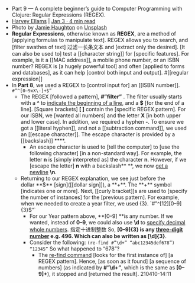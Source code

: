 - Part 9 — A complete beginner’s guide to Computer Programming with Clojure: Regular Expressions (REGEX).
- [Harvey Ellams](https://distroharvix.medium.com/?source=post_page-----29a7d18730a9--------------------------------) | [Jan 3 · 4 min read](https://distroharvix.medium.com/part-9-a-complete-beginners-guide-to-computer-programming-with-clojure-regular-expressions-29a7d18730a9?source=post_page-----29a7d18730a9--------------------------------)
- Photo by [Jamie Haughton](https://unsplash.com/@haughters?utm_source=medium&utm_medium=referral) on [Unsplash](https://unsplash.com/?utm_source=medium&utm_medium=referral)
- **__Regular__** **__Expressions__**, otherwise known as **__REGEX__**, are a method of [applying formulas to manipulate text]. REGEX allows you to search, and [filter swathes of text] 过滤一长条文本 and [extract only the desired]. [It can also be used to] test a [[character string]] for [specific features]. For example, is it a [[MAC address]], a mobile phone number, or an ISBN number? REGEX is [a hugely powerful tool] and often [applied to forms and databases], as it can help [control both input and output]. #[[regular expression]]
- In **Part** **8**, we used a REGEX to [control input for] an [[ISBN number]].
`#”^[0–9xX\-]+$”`
    - The REGEX [followed a pattern], **#”filter”** . The filter usually starts with a **^** to [indicate the beginning of a line](((7ffsv6tS9))), and a **$** [for the end of a line]. [Square brackets] **[ ]** contain the [specific REGEX pattern]. For our ISBN, we [wanted all numbers] and the letter **X** [in both upper and lower case]. In addition, we required a hyphen **-**. To ensure we got a [[literal hyphen]], and not a [[subtraction command]], we used an [[escape character]]. The escape character is provided by a [[backslash]] **\**.
        - An escape character is used to [tell the computer] to [use the following character] [in a non-standard way]. For example, the letter **n** is [simply interpreted as] the character **n**. However, if we [escape the letter] **n** with a backslash** \**, we now [get a newline]([[newline]]) **\n**.
    - Returning to our REGEX explanation, we see just before the dollar **$** [sign]([[dollar sign]]), a **+**. The **+** symbol [indicates one or more]. Next, [[curly bracket]]s are used to [specify the number of instances] for the [previous pattern]. For example, when we needed to create a year filter, we used {3}.
`#”^[12][0–9]{3}$”`
        - For our Year pattern above, **[0–9] **is any number. If we wanted, instead of **0–9**, we could also use **\d** to [specify decimal whole numbers](((Pbd1zn_eU))). 指定十进制整数 So, **[0–9]{3} **is any [three-digit number](((U7IM89CV6))) e.g. 496. Which can also be written as** [\d]{3}**.
        - Consider the following:
`(re-find #”\d+” “abc12345def678”)
“12345”`
So what happened to “678”?
            - The [re-find command](((vmHG6WKas))) [looks for the first instance of] [a REGEX pattern]. Hence, [as soon as it found] [a sequence of numbers] (as indicated by **#”\d+”**, which is the same as **[0–9]+**), it stopped and [returned the result].
210410-14:11
